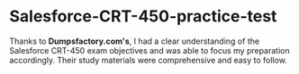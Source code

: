 # Salesforce-CRT-450-practice-test
Thanks to **Dumpsfactory.com's**, I had a clear understanding of the Salesforce CRT-450 exam objectives and was able to focus my preparation accordingly. Their study materials were comprehensive and easy to follow.

